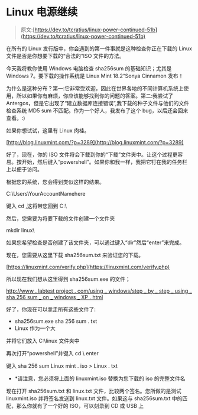 # Linux 电源继续

> 原文:[https://dev.to/tcratius/linux-power-continued-51b](https://dev.to/tcratius/linux-power-continued-51b)

在所有的 Linux 发行版中，你会遇到的第一件事就是这种检查你正在下载的 Linux 文件是否是你想要下载的“合法的”ISO 文件的方法。

今天我将教你使用 Windows 电脑检查 sha256sum 的基础知识；尤其是 Windows 7。要下载的操作系统是 Linux Mint 18.2“Sonya Cinnamon 发布！

为什么是这种分布？第一:它非常受欢迎，因此在世界各地的不同计算机系统上使用，所以如果你有麻烦，你应该能够找到你的问题的答案。第二:我尝试了 Antergos，但是它出现了“建立数据库连接错误”,我下载的种子文件与他们的文件检查系统 MD5 sum 不匹配。作为一个好人，我发布了这个 bug，以后还会回来查看。:)

如果你想试试，这里有 Linux 肉桂。

[http://blog.linuxmint.com/?p=3289](http://blog.linuxmint.com/?p=3289)

好了，现在，你的 ISO 文件将会下载到你的“下载”文件夹中。让这个过程更容易。按开始，然后键入“powershell”。如果你和我一样，我把它钉在我的任务栏上以便于访问。

根据您的系统，您会得到类似这样的结果。

C:\Users\YourAccountNamehere

键入 cd \,这将带您回到 C:\

然后，您需要为将要下载的文件创建一个文件夹

mkdir linux\

如果您希望检查是否创建了该文件夹，可以通过键入“dir”然后“enter”来完成。

现在，您需要从这里下载 sha256sum.txt 来验证您的下载。

[https://linuxmint.com/verify.php](https://linuxmint.com/verify.php)

所以现在我们想从这里得到 sha256sum.exe 的文件；

[http://www . labtest project . com/using _ windows/step _ by _ step _ using _ sha 256 sum _ on _ windows _ XP . html](http://www.labtestproject.com/using_windows/step_by_step_using_sha256sum_on_windows_xp.html)

好了，你现在可以拿走所有这些文件了:

*   sha256sum.exe sha 256 sum . txt
*   Linux 作为一个大

并将它们放入 C:\linux 文件夹中

再次打开“powershell”并键入 cd \ enter

键入 sha 256 sum Linux mint . iso > Linux . txt

* *请注意，您必须将上面的 linuxmint.iso 替换为您下载的 iso 的完整文件名

现在打开 sha256sum.txt 和 linux.txt 文件，比较两个签名。您所做的是测试 linuxmint.iso 并将签名发送到 linux.txt 文件。如果这与 sha256sum.txt 中的匹配，那么你就有了一个好的 ISO，可以刻录到 CD 或 USB 上